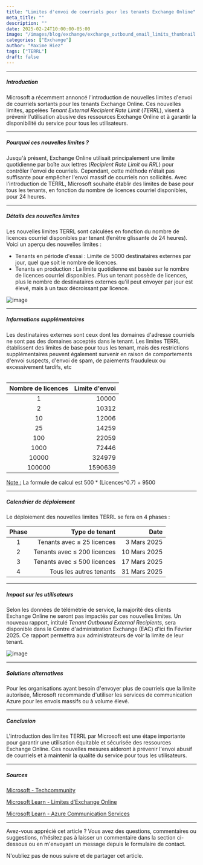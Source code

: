 ```yaml
---
title: "Limites d'envoi de courriels pour les tenants Exchange Online"
meta_title: ""
description: ""
date: 2025-02-24T10:00:00-05:00
image: "/images/blog/exchange/exchange_outbound_email_limits_thumbnail.png"
categories: ["Exchange"]
author: "Maxime Hiez"
tags: ["TERRL"]
draft: false
---
```

---

##### Introduction
Microsoft a récemment annoncé l'introduction de nouvelles limites d'envoi de courriels sortants pour les tenants Exchange Online. Ces nouvelles limites, appelées *Tenant External Recipient Rate Limit* (*TERRL*), visent à prévenir l'utilisation abusive des ressources Exchange Online et à garantir la disponibilité du service pour tous les utilisateurs.

---

##### Pourquoi ces nouvelles limites ?
Jusqu'à présent, Exchange Online utilisait principalement une limite quotidienne par boîte aux lettres (*Recipient Rate Limit* ou *RRL*) pour contrôler l'envoi de courriels. Cependant, cette méthode n'était pas suffisante pour empêcher l'envoi massif de courriels non sollicités. Avec l'introduction de TERRL, Microsoft souhaite établir des limites de base pour tous les tenants, en fonction du nombre de licences courriel disponibles, pour 24 heures.

---

##### Détails des nouvelles limites
Les nouvelles limites TERRL sont calculées en fonction du nombre de licences courriel disponibles par tenant (fenêtre glissante de 24 heures).<br />
Voici un aperçu des nouvelles limites :
- Tenants en période d'essai : Limite de 5000 destinataires externes par jour, quel que soit le nombre de licences.
- Tenants en production : La limite quotidienne est basée sur le nombre de licences courriel disponibles. Plus un tenant possède de licences, plus le nombre de destinataires externes qu'il peut envoyer par jour est élevé, mais à un taux décroissant par licence.

![image](/images/blog/exchange/exchange_outbound_email_limits_001.png)

---

##### Informations supplémentaires
Les destinataires externes sont ceux dont les domaines d'adresse courriels ne sont pas des domaines acceptés dans le tenant. Les limites TERRL établissent des limites de base pour tous les tenant, mais des restrictions supplémentaires peuvent également survenir en raison de comportements d'envoi suspects, d'envoi de spam, de paiements frauduleux ou excessivement tardifs, etc <br /><br />

| Nombre de licences | Limite d'envoi |
| :----------------: | -------------: |
| 1                  | 10000          |
| 2                  | 10312          |
| 10                 | 12006          |
| 25                 | 14259          |
| 100                | 22059          |
| 1000               | 72446          |
| 10000              | 324979         |
| 100000             | 1590639        |

<u>Note :</u> La formule de calcul est 500 * (Licences^0.7) + 9500

---

##### Calendrier de déploiement
Le déploiement des nouvelles limites TERRL se fera en 4 phases :

| Phase |       Type de tenant        |     Date     |
| :---: | --------------------------: | -----------: |
| 1     | Tenants avec ≤ 25 licences  | 3 Mars 2025  |
| 2     | Tenants avec ≤ 200 licences | 10 Mars 2025 |
| 3     | Tenants avec ≤ 500 licences | 17 Mars 2025 |
| 4     | Tous les autres tenants     | 31 Mars 2025 |

---

##### Impact sur les utilisateurs
Selon les données de télémétrie de service, la majorité des clients Exchange Online ne seront pas impactés par ces nouvelles limites. Un nouveau rapport, intitulé *Tenant Outbound External Recipients*, sera disponible dans le Centre d'administration Exchange (EAC) d'ici fin Février 2025. Ce rapport permettra aux administrateurs de voir la limite de leur tenant.

![image](/images/blog/exchange/exchange_outbound_email_limits_002.png)

---

##### Solutions alternatives
Pour les organisations ayant besoin d'envoyer plus de courriels que la limite autorisée, Microsoft recommande d'utiliser les services de communication Azure pour les envois massifs ou à volume élevé.

---

##### Conclusion
L'introduction des limites TERRL par Microsoft est une étape importante pour garantir une utilisation équitable et sécurisée des ressources Exchange Online. Ces nouvelles mesures aideront à prévenir l'envoi abusif de courriels et à maintenir la qualité du service pour tous les utilisateurs.

---

##### Sources
[Microsoft - Techcommunity](https://techcommunity.microsoft.com/blog/exchange/introducing-exchange-online-tenant-outbound-email-limits/4372797)

[Microsoft Learn - Limites d’Exchange Online](https://learn.microsoft.com/fr-ca/office365/servicedescriptions/exchange-online-service-description/exchange-online-limits)

[Microsoft Learn - Azure Communication Services](https://learn.microsoft.com/fr-ca/azure/communication-services/concepts/email/email-overview)

---


Avez-vous apprécié cet article ? Vous avez des questions, commentaires ou suggestions, n’hésitez pas à laisser un commentaire dans la section ci-dessous ou en m'envoyant un message depuis le formulaire de contact.

N'oubliez pas de nous suivre et de partager cet article.